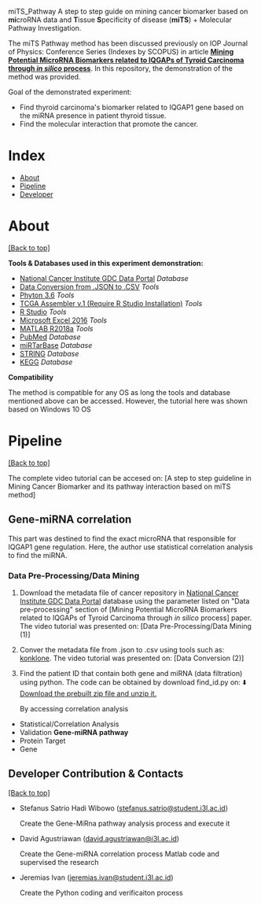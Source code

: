 miTS_Pathway
A step to step guide on mining cancer biomarker based on **mi**croRNA data and **T**issue **S**pecificity of disease (**miTS**) + Molecular Pathway Investigation.

The miTS Pathway method has been discussed previously on IOP Journal of Physics: Conference Series (Indexes by SCOPUS) in article [**Mining Potential MicroRNA Biomarkers related to IQGAPs of Tyroid Carcinoma through *in silico* process**](http://commdis.telkomuniversity.ac.id/icodis/2018/). In this repository, the demonstration of the method  was provided.

Goal of the demonstrated experiment:
- Find thyroid carcinoma's biomarker related to IQGAP1 gene based on the miRNA presence in patient thyroid tissue.
- Find the molecular interaction that promote the cancer.


# Index

- [About](https://github.com/stefanuswibowo/MiTS_Pathway#about)
- [Pipeline](https://github.com/stefanuswibowo/MiTS_Pathway#pipeline)
- [Developer](https://github.com/stefanuswibowo/MiTS_Pathway#contacts)


# About

[[Back to top]](https://github.com/stefanuswibowo/MiTS_Pathway#index)

**Tools & Databases used in this experiment demonstration:**
- [National Cancer Institute GDC Data Portal](https://portal.gdc.cancer.gov/) *Database*
- [Data Conversion from .JSON to .CSV](https://konklone.io/json/) *Tools*
- [Phyton 3.6](https://www.python.org/downloads/release/python-360/) *Tools*
- [TCGA Assembler v.1 (Require R Studio Installation)](http://www.compgenome.org/TCGA-Assembler/) *Tools*
- [R Studio](https://www.rstudio.com/) *Tools*
- [Microsoft Excel 2016](https://products.office.com/en/excel) *Tools*
- [MATLAB R2018a](https://www.mathworks.com/products/matlab.html) *Tools*
- [PubMed](https://www.ncbi.nlm.nih.gov/pubmed/) *Database*
- [miRTarBase](http://mirtarbase.mbc.nctu.edu.tw/) *Database*
- [STRING](https://string-db.org/) *Database*
- [KEGG](https://www.genome.jp/kegg/) *Database*

**Compatibility**

The method is compatible for any OS as long the tools and database mentioned above can be accessed. However, the tutorial here was shown based on Windows 10 OS


# Pipeline

[[Back to top]](https://github.com/stefanuswibowo/MiTS_Pathway#index)

The complete video tutorial can be accesed on: [A step to step guideline in Mining Cancer Biomarker and its pathway interaction based on miTS method]

## Gene-miRNA correlation
This part was destined to find the exact microRNA that responsible for IQGAP1 gene regulation. Here, the author use statistical correlation analysis to find the miRNA.
### Data Pre-Processing/Data Mining
1. Download the metadata file of cancer repository in [National Cancer Institute GDC Data Portal](https://portal.gdc.cancer.gov/) database using the parameter listed on "Data pre-processing" section of [Mining Potential MicroRNA Biomarkers related to IQGAPs of Tyroid Carcinoma through *in silico* process] paper. The video tutorial was presented on: [Data Pre-Processing/Data Mining (1)]
2. Conver the metadata file from .json to .csv using tools such as: [konklone](https://konklone.io/json/). The video tutorial was presented on: [Data Conversion (2)]
3. Find the patient ID that contain both gene and miRNA (data filtration) using python. The code can be obtained by download find_id.py on:
:arrow_down: [Download the prebuilt zip file and unzip it.](https://github.com/stefanuswibowo/miTS_Pathway/releases/latest)


    
    By accessing correlation analysis
 - Statistical/Correlation Analysis
 - Validation
 **Gene-miRNA pathway**
 - Protein Target
 - Gene
  
 ## Developer Contribution & Contacts
 
 [[Back to top]](https://github.com/stefanuswibowo/MiTS_Pathway#Developer)
 
 - Stefanus Satrio Hadi Wibowo (stefanus.satrio@student.i3l.ac.id)
 
   Create the Gene-MiRna pathway analysis process and execute it
 - David Agustriawan (david.agustriawan@i3l.ac.id)
 
   Create the Gene-miRNA correlation process Matlab code and supervised the research
 - Jeremias Ivan (jeremias.ivan@student.i3l.ac.id)
 
   Create the Python coding and verificaiton process
